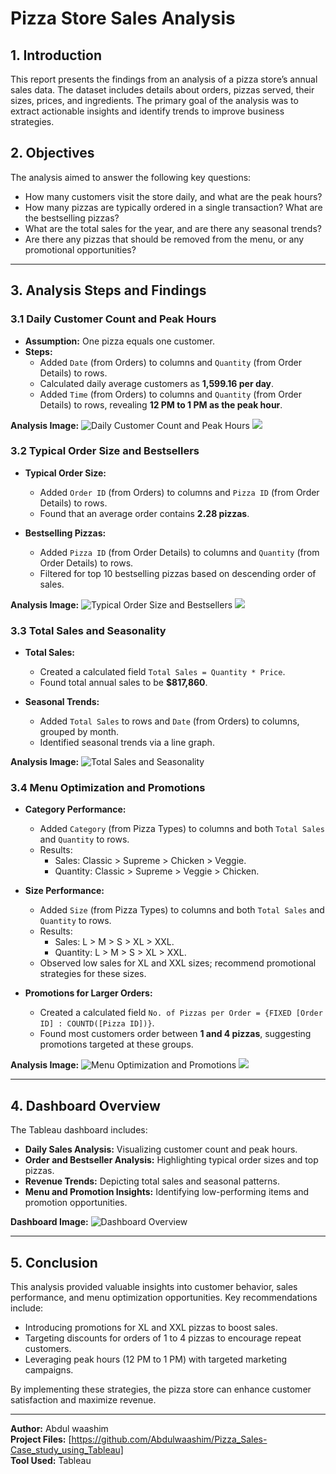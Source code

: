 # Pizza Store Sales Analysis

## 1. Introduction
This report presents the findings from an analysis of a pizza store’s annual sales data. The dataset includes details about orders, pizzas served, their sizes, prices, and ingredients. The primary goal of the analysis was to extract actionable insights and identify trends to improve business strategies.

## 2. Objectives
The analysis aimed to answer the following key questions:
- How many customers visit the store daily, and what are the peak hours?
- How many pizzas are typically ordered in a single transaction? What are the bestselling pizzas?
- What are the total sales for the year, and are there any seasonal trends?
- Are there any pizzas that should be removed from the menu, or any promotional opportunities?

---

## 3. Analysis Steps and Findings

### **3.1 Daily Customer Count and Peak Hours**
- **Assumption:** One pizza equals one customer.
- **Steps:**
  - Added `Date` (from Orders) to columns and `Quantity` (from Order Details) to rows.
  - Calculated daily average customers as **1,599.16 per day**.
  - Added `Time` (from Orders) to columns and `Quantity` (from Order Details) to rows, revealing **12 PM to 1 PM as the peak hour**.

**Analysis Image:**
![Daily Customer Count and Peak Hours](https://github.com/Abdulwaashim/Pizza_Sales-Case_study_using_Tableau/blob/main/Images/Customers%20per%20day.png)
![](https://github.com/Abdulwaashim/Pizza_Sales-Case_study_using_Tableau/blob/main/Images/Peak%20hours.png)

### **3.2 Typical Order Size and Bestsellers**
- **Typical Order Size:**
  - Added `Order ID` (from Orders) to columns and `Pizza ID` (from Order Details) to rows.
  - Found that an average order contains **2.28 pizzas**.

- **Bestselling Pizzas:**
  - Added `Pizza ID` (from Order Details) to columns and `Quantity` (from Order Details) to rows.
  - Filtered for top 10 bestselling pizzas based on descending order of sales.

**Analysis Image:**
![Typical Order Size and Bestsellers](https://github.com/Abdulwaashim/Pizza_Sales-Case_study_using_Tableau/blob/main/Images/Pizza's%20per%20order.png) ![](https://github.com/Abdulwaashim/Pizza_Sales-Case_study_using_Tableau/blob/main/Images/Best%20Sellers.png)

### **3.3 Total Sales and Seasonality**
- **Total Sales:**
  - Created a calculated field `Total Sales = Quantity * Price`.
  - Found total annual sales to be **$817,860**.

- **Seasonal Trends:**
  - Added `Total Sales` to rows and `Date` (from Orders) to columns, grouped by month.
  - Identified seasonal trends via a line graph.

**Analysis Image:**
![Total Sales and Seasonality](https://github.com/Abdulwaashim/Pizza_Sales-Case_study_using_Tableau/blob/main/Images/Total%20Sales%20by%20months.png)

### **3.4 Menu Optimization and Promotions**
- **Category Performance:**
  - Added `Category` (from Pizza Types) to columns and both `Total Sales` and `Quantity` to rows.
  - Results:
    - Sales: Classic > Supreme > Chicken > Veggie.
    - Quantity: Classic > Supreme > Veggie > Chicken.

- **Size Performance:**
  - Added `Size` (from Pizza Types) to columns and both `Total Sales` and `Quantity` to rows.
  - Results:
    - Sales: L > M > S > XL > XXL.
    - Quantity: L > M > S > XL > XXL.
  - Observed low sales for XL and XXL sizes; recommend promotional strategies for these sizes.

- **Promotions for Larger Orders:**
  - Created a calculated field `No. of Pizzas per Order = {FIXED [Order ID] : COUNTD([Pizza ID])}`.
  - Found most customers order between **1 and 4 pizzas**, suggesting promotions targeted at these groups.

**Analysis Image:**
![Menu Optimization and Promotions](https://github.com/Abdulwaashim/Pizza_Sales-Case_study_using_Tableau/blob/main/Images/Top%20Customers.png) ![](https://github.com/Abdulwaashim/Pizza_Sales-Case_study_using_Tableau/blob/main/Images/Size%20Based%20Analysis.png)

---

## 4. Dashboard Overview
The Tableau dashboard includes:
- **Daily Sales Analysis:** Visualizing customer count and peak hours.
- **Order and Bestseller Analysis:** Highlighting typical order sizes and top pizzas.
- **Revenue Trends:** Depicting total sales and seasonal patterns.
- **Menu and Promotion Insights:** Identifying low-performing items and promotion opportunities.

**Dashboard Image:**
![Dashboard Overview](https://github.com/Abdulwaashim/Pizza_Sales-Case_study_using_Tableau/blob/main/Dahsboard(img).png)

---

## 5. Conclusion
This analysis provided valuable insights into customer behavior, sales performance, and menu optimization opportunities. Key recommendations include:
- Introducing promotions for XL and XXL pizzas to boost sales.
- Targeting discounts for orders of 1 to 4 pizzas to encourage repeat customers.
- Leveraging peak hours (12 PM to 1 PM) with targeted marketing campaigns.

By implementing these strategies, the pizza store can enhance customer satisfaction and maximize revenue.

---

**Author:** Abdul waashim  
**Project Files:** [https://github.com/Abdulwaashim/Pizza_Sales-Case_study_using_Tableau]  
**Tool Used:** Tableau

